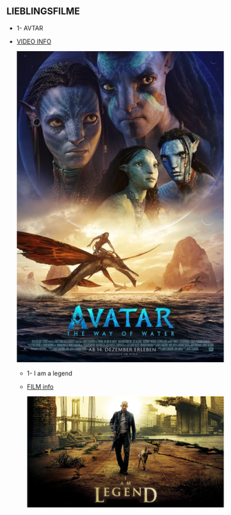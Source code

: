 ## LIEBLINGSFILME

 -  1- AVTAR 
 -  [VIDEO INFO](https://www.imdb.com/title/tt1630029/)

     ![Avtar foto inf](/Bilder/image_f1bcb2d5.webp)


    -   1- I am a legend 
    -   [FILM info](https://www.imdb.com/title/tt0480249/?ref_=nv_sr_srsg_0)

        ![foto info](/Bilder/p170977_v_h10_aa.jpg)

